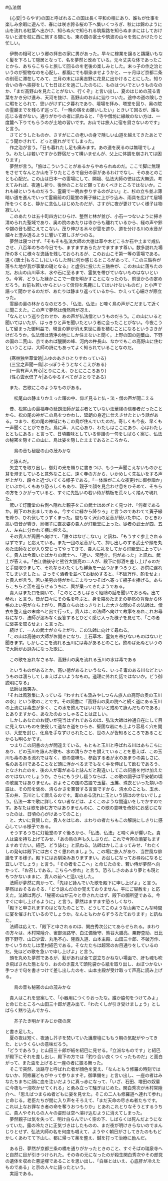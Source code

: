 #仏法僧

　{心安|うらやす}の国と呼ばれるこの国は長く平和の相にあり、誰もが仕事を楽しみ余暇に遊んで、春には咲き誇る桜の下へ集いくつろぎ、秋には錦のように山を流れる紅葉へ出かけ、知らぬ火で知られる筑紫路を知らぬままにはしておけないと波を枕に西に旅する間にも、東の国の富士や筑波の山々を気にかけたりと忙しい。  
  
　伊勢の相可という郷の拝志の家に男があった。早々に稼業を譲ると躊躇いもなく髪を下ろして隠居となって、名を夢然と改めている。元々丈夫な体であったことから、あちらこちらと旅して回るのを老後の楽しみとした。末っ子の作之治というのが堅物なのを心配し、都風にでも馴染ませようかと、一ヶ月ほど京都二条の別荘に滞在してみて、三月の末には奥吉野に花見に出かけることにした。知り合いの寺へ挨拶をして七日ほどを過ごしたのちに、ものはついでというものなのか、「まだ高野山を見たことがない、行くぞ」と言い出し、夏のはじめの茂る青葉をかき分け進み、天河を抜け、高野山のお山に辿りついた。途中の道の険しさに暇をとられて、思いがけずに夕暮れであり、壇場を拝み、塔堂を回り、奥の院の霊廟までを残らず巡って、「一晩の宿をお願いしたい」ときいて回るが、誰も応じる者がない。通りがかりの者に訊ねると、「寺や僧坊に縁故のない方は、一度麓へ下りてもらうのが土地の習いです。お山では旅人に宿を貸さないのです」と言う。  
　さてどうしたものか、さすがにこの老いの身で険しい山道を越えてきたあとでこう聞かされて、どっと疲れがでてしまった。  
　作之治が言う。「日も暮れたし足も痛みます。あの道を戻るのは無理でしょう。わたしは若いですから野宿だって構いませんが、父上に体調を崩されては困ります」  
　夢然が言う。「旅はこういうことがあるからやめられぬのだ。ここで脚に無理をさせてなんとか山を下りたところで自分の家があるわけでなし、そのあとのことも心配だ。この山は日本一の霊場にして、開祖、弘法大師の徳は広大無辺。考えてみれば、夜通し祈り、後世のことなど願っておくべきところではないか。これも縁というものだろう、霊廟で一晩お参りするのがよい」と、杉の立ち並ぶ薄暗い道を進んでいって霊廟前の灯籠堂の簀子縁に上がり込み、雨具を広げて居場所をつくると、静かに念仏しはじめたのだが、さすがに夜が更けていく様子は物寂しい。  
　このあたりは五十町四方にひらけ、整然と林が並び、小石一つないように掃き清められた聖域であり、奥の院のあたりは寺からも離れているから、経の声や鈴や錫の音も聞こえてこない。茂り伸びる木々が雲を遮り、道を分ける川の水音が細々と澄み透るように響いて寂しさがつのる。  
　夢然は寝つけず、「そもそも弘法大師の大徳は草や木どころか石や土まで成仏させ、八百年のちの今日でも、ますますあらたかでますます尊い。数多訪れた場所の多くに様々な逸話を残しておられるが、このお山こそ第一等の霊場である。遠く{唐土|もろこし}にいらした時に何か感じるところがあって、『この三鈷杵が落ちた地が我が事業の礎となる』と虚空に投じた三鈷杵が、このお山に落ちたのだ。お山の山川草木、水や石に至るまで、霊気を帯びていないものはないという。今宵、どうした縁かここで一夜を明かすことになったのも、前世からの定めだろう。お前も若いからといって信仰を馬鹿にしてはいけないものだ」と小声で語って聞かせるのだが、あたりは静まり返っているから、かえって心細さが際立った。  
　霊廟の裏の林からなのだろう、「仏法、仏法」と啼く鳥の声がこだまして近くに聞こえた。この声で夢然は俄然目が冴え、  
「なんという巡り合わせか、あの声が仏法僧というものだろう。この山にいると聞いてはいたが、はっきりと声を聞いたという者に会ったことがない。今夜こうして留まった御利益で、現世の罪が消え来世に善を積むことになるというさきがけだろうか。仏法僧は清浄の地にしか住まないと聞く。上野の国の迦葉山、下野の国の二荒山、京であれば醍醐の峰、河内の杵長山、なかでもこの高野山に住むということは、大師の詩にもあってよく知られていることなのだ。  
  
　{寒林独坐草堂暁|ふゆのあさひとりすわっている}  
　{三宝之声聞一鳥|ぶっぽうそうとなくこえがある}  
　{一鳥有声人有心|とりにこえ、ひとにこころあり}  
　{性心雲水倶了々|あらゆるすべてがさとりである}  
  
　また、古歌にこのようなものがある。  
  
　　松尾山の静まりかえった曙の中、仰ぎ見ると仏・法・僧の声が聞こえる  
  
　昔、松尾山の最福寺の延朗法師が並ぶ者とていない法華経の信奉者だったことから、松の尾の神がこの鳥をつかわし、延朗の身近に仕えさせたという話がある。つまり、松の尾の神域にもこの鳥が住んでいたのだ。奇しくも今夜、早くも一声聞くことができた。鳥に声、人に心あり、わたしはここにあり、心はわたしとともにある」と言って、日頃趣味としている俳諧の一句をしばらく案じ、仏法の秘密を隠すこの山に、鳥は姿を隠したままであるところから、  
  
　　鳥の音も秘密の山の茂みかな  
  
　と詠んだ。  
　矢立てを取り出し、御灯の光を頼りに書きつけ、もう一声聞こえないものかと耳を澄ましていると意外なことに、遠く寺の方から、いかめしく先払いをする声が上がり、段々と近づいてくる様子である。「一体誰がこんな夜更けに御参詣か」といぶかしくもあり恐ろしくもあり、親子で顔を見合わせ息をひそめて、そちらの方をうかがっていると、すぐに先払いの若い侍が橋板を荒々しく踏んで現れた。  
　驚いて灯籠堂の右側へ隠れた親子をこの武士はめざとく見つけ、「何者であるか。殿下のお出ましである。今すぐに縁から降りろ」と言うのであわてて簀子縁を降り、ひれ伏してうずくまった。間もなく沢山の足音が続いた中に、ひときわ高い沓音が響き、烏帽子に直衣姿の貴人が灯籠堂に上った。従者の武士が四、五人、左右に分かれて横に控える。  
　その貴人が周囲へ向けて、「誰々はなぜこない」と訊ね、「もうすぐ参上されるはずです」と応えている。また一団の足音がして、押し出しのする武士や頭を丸めた法師などが入り交じってやってきて、貴人に礼をしてから灯籠堂に上っていく。貴人は今着いたばかりの武士へ、「遅い、常陸介。何があった」と訊ね、武士が答える。「白江備後守と熊谷大膳亮の二人が、殿下に御酒を差し上げるのだと手間取りまして、それならわたくしも鮮魚を一品つかまつろうと、お供に遅れてしまいました」。さっそく酒肴を並べてお勧めすると、「不破万作、酌をせよ」と貴人が言う。若い美男の侍がかしこまりつつそばへ寄って瓶子を捧げる。あちらこちらと盃を巡らせるうちに、興が乗ってきたようである。  
　貴人はまた口を開いて、「このところしばらく紹鷗の話を聞いておらぬ。出て参れ」と言う。皆が口々にその名を呼ぶと、身を縮めたままの夢然の背後から体格のよい男が立ち上がり、目鼻立ちのはっきりとした大きな顔のその法師は、僧衣を整え座の末席へと出て行った。貴人はこの法師へ向けて故事をあれこれお尋ねになり、法師が淀みなく返答するとひどく感じ入った様子を見せて、「この者に褒美を取らせよ」と言った。  
　続けて、一人の武士が立ち上がり、この法師に向けて尋ねる。  
「この山は高徳の大師がお開きになり、土石草木、霊気を帯びないものはないと聞きます。しかしここを流れる玉川には毒があるとのこと。飲めば死ぬというので大師がお詠みになった歌に、  
  
　この歌を忘れなさるな、高野山の奥を流れる玉川の水は毒である  
  
　というものがあるとか。高い徳があるというなら、いっそ毒のある川などというものは涸らしてしまえばよいようなもの。道理に外れた話ではないか。どう御説明になる」  
　法師は微笑み、  
「それは風雅集に入っている『わすれても汲みやしつらん旅人の高野の奥の玉川の水』という歌のことです。その詞書に『高野山の奥の院へと続く道にある玉川の上流には毒虫が多く、この水を飲んではいけないと戒めて詠んだものである』とありますから、あなたのおっしゃることは正しい。  
　しかしあなたのお疑いが見当はずれであるのは、弘法大師は神通自在にして目に見えないものを使役して道なき道をひらき、堅固な岩にも土より容易く穴を開け、大蛇を封じ、化鳥を手なずけられたこと、世の人が皆知るところであることからも明らかです。  
　つまりこの詞書の方が間違えている。もともと玉川と呼ばれる川はあちこちにあり、どの玉川を詠んだ歌も、水の清らかさを讃えていることを思えば、この玉川も毒のある流れではなく、歌の意味も、参詣する者が水のあまりの美しさに、名のある川であることなど頭に浮かべるまでもなく手を伸ばして飲むであろう、となされたのを、後の人が毒があると詠んだと勘違いしてこの詞書を付け加えたのではないでしょうか。さらにもう少し疑うならば、この歌の調子は平安朝の頃の歌風ではありません。およそこの国の古語で玉鬘、玉簾、珠衣といった類いの語は、その形を褒め、清らかさを賞賛する言葉ですから、清水のことも、玉水、玉の井、玉川として讃えるのです。毒のある流れに玉という語はのせないでしょう。仏法一本で歌に詳しくない者などは、よくこのような間違いをしでかすのです。あなたは歌を詠む方ではありませんのに、この歌の意味を奇妙にお感じになったのは、日頃の心がけあってのこと」  
　と、大いに賞賛した。貴人をはじめ、まわりの者たちもこの解説にしきりに感心している様子である。  
　そうするうちに灯籠堂のすぐ後ろから、「仏法、仏法」と啼く声が響いた。貴人は盃を持ち上げてみせ、「あの鳥の声も久しぶりだ、これで今宵の酒宴もますますめでたい。紹巴、どう詠む」と訊ねる。法師はかしこまってみせ、「わたくしの発句は殿下には古くさく思われましょう。この場に旅人があり、当世風な俳諧をする様子。殿下にはお馴染みありますまい。お召しになってお尋ねになると宜しいでしょう」と言う。「その者をここへ」と命じたのを、若い侍が夢然へ向かって、「お召しである。こちらへ参れ」と言う。恐ろしさのあまり夢とも現ともつかないままに、貴人の前へと這い出した。  
　法師が夢然に向かって、「先ほど詠んでいた歌を殿下に申し上げよ」と言う。夢然はおそるおそる、「どう詠んだのか覚えておりません。平にご容赦を」と応えた。法師は再び、「秘密の山が云々と申されたはず、殿下の御所望である。今すぐに申し上げるように」と言う。夢然はますます恐ろしくなり、  
「殿下と申されますのはどなたのことで、どうしてこのような山奥でこんな時間に宴を催されているのでしょうか。なんともわからずうろたております」と訊ねた。  
　法師は応えて、「殿下と申されるのは、関白秀次公にてあらせられる。まわりの方々は、木村常陸介、雀部淡路守、白江備後守、熊谷大膳亮、粟野杢助、日比野下野守、山口少雲、丸毛不心、隆西入道、山本主殿、山田三十郎、不破万作、かくいうわたしは里村紹巴である。そなたたちは超常のお目通りをしているのだ。先ほどの歌を急いで申し上げよ」と言う。  
　頭を丸めた夢然であるが、髪があれば全て逆立ちかねない場面で、肝も魂も吹き飛ばされた態となり、おののき震えて頭陀袋から紙を取り出し、おぼつかない手つきで句を書きつけて差し出したのを、山本主殿が受け取って声高に読み上げる。  
  
　　鳥の音も秘密の山の茂みかな  
  
　貴人はこれを思案して、「小器用につくりおったな。誰か脇句をつけてみよ」と命じたところへ山田三十郎が進み出て、「わたくしが引き受けましょう」としばらく黙り込んでから、  
  
　　芥子たき明かすみじか夜の床  
  
と書き足した。  
　夏の夜は短く、夜通し芥子を焚いていた護摩壇にももう朝の気配がやってきた、というくらいの意味だろう。  
「どうであろう」と山田三十郎が紙を紹巴に見せる。「立派なものです」と紹巴が殿下にそれを差し出し、殿下の方では「釣り合い良くつくったものだ」と面白がって、また盃を上げると一座の者に振る舞った。  
　そこで突然、淡路守と呼ばれた者が顔色を変え、「なんともう修羅の時刻ではないか、阿修羅どもがやって参りますぞ。御準備を」と言い出し、一座の者はみなたちまちに顔に血を注いだように真っ赤になって、「いざ、石田、増田の奴輩に今夜も一泡吹かせてくれる」と勇み立って騒ぎはじめた。関白秀次が木村常陸介へ、「思えばつまらぬ者どもに姿を見せた。そこの二人も修羅道へ連れて参れ」と命じる。老臣たちが間に入り声をそろえて、「まだ天命の尽きぬ者たちです。これ以上なお罪なき者の命を奪うおつもりか」とあれこれとりなそうとするうちに、貴人やそれらの人々の姿形は空へ溶け込むように消えてしまった。  
　夢然親子は気を失って、明け白らんでいく空の下、しばらくは死んだようになっていた。露の冷たさに正気づきはしたものの、まだ夜が明けきらないのでまんじりとせず、弘法大師の名を何度も唱えて、ようやく朝日がさしてきたのももどかしくあわてて下山し、都に帰って薬を整え、鍼を打って治療に励んだ。  
  
　ある日、夢然が京都三条の橋を通りがかったときのこと、すぐそばの瑞泉寺へと自然に目が引きつけられた。その寺の元になったのが殺生関白秀次やその郎党の遺体を収めた悪逆塚であることを思い出し、「白昼とはいえ、心底肝が冷えたものである」と京の人々に語ったという。  
　実話である。